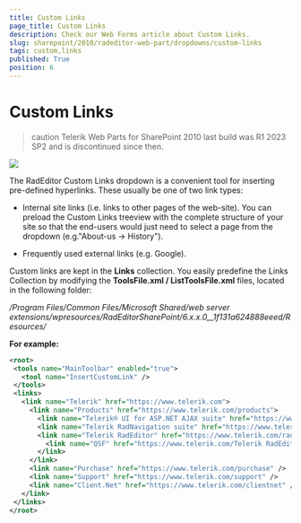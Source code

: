 ```yaml
---
title: Custom Links
page_title: Custom Links
description: Check our Web Forms article about Custom Links.
slug: sharepoint/2010/radeditor-web-part/dropdowns/custom-links
tags: custom,links
published: True
position: 6
---
```


# Custom Links

>caution Telerik Web Parts for SharePoint 2010 last build was R1 2023 SP2 and is discontinued since then.

![](images/DropDowns011.png)

The RadEditor Custom Links dropdown is a convenient tool for inserting pre-defined hyperlinks. These usually be one of two link types:

* Internal site links (i.e. links to other pages of the web-site). You can preload the Custom Links treeview with the complete structure of your site so that the end-users would just need to select a page from the dropdown (e.g."About-us -> History").

* Frequently used external links (e.g. Google).

Custom links are kept in the **Links** collection. You easily predefine the Links Collection by modifying the **ToolsFile.xml / ListToolsFile.xml** files, located in the following folder:

_/Program Files/Common Files/Microsoft Shared/web server extensions/wpresources/RadEditorSharePoint/6.x.x.0__1f131a624888eeed/Resources/_

**For example:**

````XML
<root>
 <tools name="MainToolbar" enabled="true">
   <tool name="InsertCustomLink" />
 </tools>
 <links>
   <link name="Telerik" href="https://www.telerik.com">
     <link name="Products" href="https://www.telerik.com/products">
       <link name="Telerik® UI for ASP.NET AJAX suite" href="https://www.telerik.com/radcontrols" />
       <link name="Telerik RadNavigation suite" href="https://www.telerik.com/radnavigation" />
       <link name="Telerik RadEditor" href="https://www.telerik.com/radeditor">
         <link name="QSF" href="https://www.telerik.com/Telerik RadEditor"/>
       </link>
     </link>
     <link name="Purchase" href="https://www.telerik.com/purchase" />
     <link name="Support" href="https://www.telerik.com/support" />
     <link name="Client.Net" href="https://www.telerik.com/clientnet" />
   </link>
 </links>
</root>
````


